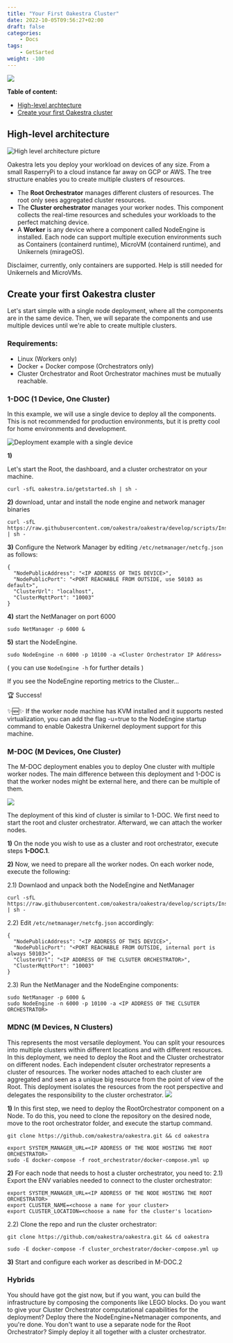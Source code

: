 ```yaml
---
title: "Your First Oakestra Cluster"
date: 2022-10-05T09:56:27+02:00
draft: false
categories:
    - Docs
tags:
    - GetSarted
weight: -100
---
```


![](/wiki-banner-help.png)


**Table of content:**

- [High-level archtecture](#high-level-architecture)
- [Create your first Oakestra cluster](#create-your-first-oakestra-cluster)

## High-level architecture

![High level architecture picture](/getstarted/highLevelArch.png)

Oakestra lets you deploy your workload on devices of any size. From a small RasperryPi to a cloud instance far away on GCP or AWS. The tree structure enables you to create multiple clusters of resources.

* The **Root Orchestrator** manages different clusters of resources. The root only sees aggregated cluster resources. 
* The **Cluster orchestrator** manages your worker nodes. This component collects the real-time resources and schedules your workloads to the perfect matching device.
* A **Worker** is any device where a component called NodeEngine is installed. Each node can support multiple execution environments such as Containers (containerd runtime), MicroVM (containerd runtime), and Unikernels (mirageOS).

Disclaimer, currently, only containers are supported. Help is still needed for Unikernels and MicroVMs. 


## Create your first Oakestra cluster

Let's start simple with a single node deployment, where all the components are in the same device. Then, we will separate the components and use multiple devices until we're able to create multiple clusters. 

### Requirements:

- Linux (Workers only)
- Docker + Docker compose (Orchestrators only)
- Cluster Orchestrator and Root Orchestrator machines must be mutually reachable. 

### 1-DOC (1 Device, One Cluster) 

In this example, we will use a single device to deploy all the components. This is not recommended for production environments, but it is pretty cool for home environments and development. 

![Deployment example with a single device](/getstarted/SingleNodeExample.png)

**1)**

Let's start the Root, the dashboard, and a cluster orchestrator on your machine. 

```
curl -sfL oakestra.io/getstarted.sh | sh -
```


**2)** download, untar and install the node engine and network manager binaries

```Shell
curl -sfL https://raw.githubusercontent.com/oakestra/oakestra/develop/scripts/InstallOakestraWorker.sh | sh -  
```

**3)** Configure the Network Manager by editing `/etc/netmanager/netcfg.json` as follows:

```Shell
{
  "NodePublicAddress": "<IP ADDRESS OF THIS DEVICE>",
  "NodePublicPort": "<PORT REACHABLE FROM OUTSIDE, use 50103 as default>",
  "ClusterUrl": "localhost",
  "ClusterMqttPort": "10003"
}
```
**4)** start the NetManager on port 6000

```
sudo NetManager -p 6000 &
```


**5)** start the NodeEngine. 

```Shell
sudo NodeEngine -n 6000 -p 10100 -a <Cluster Orchestrator IP Address>
```
( you can use `NodeEngine -h` for further details )

If you see the NodeEngine reporting metrics to the Cluster...

🏆 Success!

✨🆕✨ If the worker node machine has KVM installed and it supports nested virtualization, you can add the flag -u=true to the NodeEngine startup command to enable Oakestra Unikernel deployment support for this machine.


### M-DOC (M Devices, One Cluster)

The M-DOC deployment enables you to deploy One cluster with multiple worker nodes. The main difference between this deployment and 1-DOC is that the worker nodes might be external here, and there can be multiple of them. 

![](/getstarted/1ClusterExample.png)

The deployment of this kind of cluster is similar to 1-DOC. We first need to start the root and cluster orchestrator. Afterward, we can attach the worker nodes. 

**1)** On the node you wish to use as a cluster and root orchestrator, execute steps **1-DOC.1**.

**2)** Now, we need to prepare all the worker nodes. On each worker node, execute the following:

2.1) Downlaod and unpack both the NodeEngine and NetManager

```Shell
curl -sfL https://raw.githubusercontent.com/oakestra/oakestra/develop/scripts/InstallOakestraWorker.sh | sh -  
```

2.2) Edit `/etc/netmanager/netcfg.json` accordingly:

```Shell
{
  "NodePublicAddress": "<IP ADDRESS OF THIS DEVICE>",
  "NodePublicPort": "<PORT REACHABLE FROM OUTSIDE, internal port is always 50103>",
  "ClusterUrl": "<IP ADDRESS OF THE CLSUTER ORCHESTRATOR>",
  "ClusterMqttPort": "10003"
}
``` 
2.3) Run the NetManager and the NodeEngine components:

```Shell
sudo NetManager -p 6000 &
sudo NodeEngine -n 6000 -p 10100 -a <IP ADDRESS OF THE CLSUTER ORCHESTRATOR>
```

### MDNC (M Devices, N Clusters)

This represents the most versatile deployment. You can split your resources into multiple clusters within different locations and with different resources. In this deployment, we need to deploy the Root and the Cluster orchestrator on different nodes. Each independent clsuter orchestrator represents a cluster of resources. The worker nodes attached to each cluster are aggregated and seen as a unique big resource from the point of view of the Root. This deployment isolates the resources from the root perspective and delegates the responsibility to the cluster orchestrator. 
![](/getstarted/2ClusterExample.png) 

**1)** In this first step, we need to deploy the RootOrchestrator component on a Node. To do this, you need to clone the repository on the desired node, move to the root orchestrator folder, and execute the startup command. 
 
```Shell
git clone https://github.com/oakestra/oakestra.git && cd oakestra

export SYSTEM_MANAGER_URL=<IP ADDRESS OF THE NODE HOSTING THE ROOT ORCHESTRATOR>
sudo -E docker-compose -f root_orchestrator/docker-compose.yml up
```

**2)** For each node that needs to host a cluster orchestrator, you need to:
2.1) Export the ENV variables needed to connect to the cluster orchestrator:

```Shell
export SYSTEM_MANAGER_URL=<IP ADDRESS OF THE NODE HOSTING THE ROOT ORCHESTRATOR>
export CLUSTER_NAME=<choose a name for your cluster>
export CLUSTER_LOCATION=<choose a name for the cluster's location>
```

2.2) Clone the repo and run the cluster orchestrator:

```Shell
git clone https://github.com/oakestra/oakestra.git && cd oakestra

sudo -E docker-compose -f cluster_orchestrator/docker-compose.yml up
```

**3)** Start and configure each worker as described in M-DOC.2

### Hybrids

You should have got the gist now, but if you want, you can build the infrastructure by composing the components like LEGO blocks.
Do you want to give your Cluster Orchestrator computational capabilities for the deployment? Deploy there the NodeEngine+Netmanager components, and you're done. You don't want to use a separate node for the Root Orchestrator? Simply deploy it all together with a cluster orchestrator.
